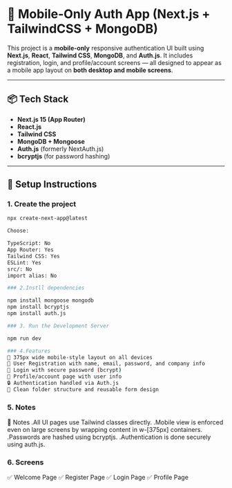 # 📱 Mobile-Only Auth App (Next.js + TailwindCSS + MongoDB)

This project is a **mobile-only** responsive authentication UI built using **Next.js**, **React**, **Tailwind CSS**, **MongoDB**, and **Auth.js**. It includes registration, login, and profile/account screens — all designed to appear as a mobile app layout on **both desktop and mobile screens**.

---

## 📦 Tech Stack

- **Next.js 15 (App Router)**
- **React.js**
- **Tailwind CSS**
- **MongoDB + Mongoose**
- **Auth.js** (formerly NextAuth.js)
- **bcryptjs** (for password hashing)

---

## 🔧 Setup Instructions

### 1. Create the project

```bash
npx create-next-app@latest

Choose:

TypeScript: No
App Router: Yes
Tailwind CSS: Yes
ESLint: Yes
src/: No
import alias: No

### 2.Instll dependencies

npm install mongoose mongodb
npm install bcryptjs
npm install auth.js

### 3. Run the Development Server

npm run dev

### 4.Features
📱 375px wide mobile-style layout on all devices
👤 User Registration with name, email, password, and company info
🔐 Login with secure password (bcrypt)
🪪 Profile/account page with user info
🔒 Authentication handled via Auth.js
📁 Clean folder structure and reusable form design
```

### 5. Notes

📌 Notes
.All UI pages use Tailwind classes directly.
.Mobile view is enforced even on large screens by wrapping content in w-[375px] containers.
.Passwords are hashed using bcryptjs.
.Authentication is done securely using auth.js.

### 6. Screens

✅ Welcome Page
✅ Register Page
✅ Login Page
✅ Profile Page
